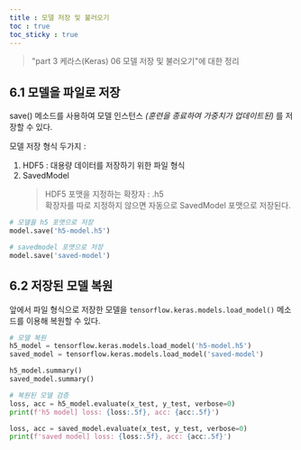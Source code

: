 ```yaml
---
title : 모델 저장 및 불러오기
toc : true
toc_sticky : true
---
```


> "part 3 케라스(Keras) 06 모델 저장 및 불러오기"에 대한 정리

## 6.1 모델을 파일로 저장

save() 메소드를 사용하여 모델 인스턴스 *(훈련을 종료하여 가중치가 업데이트된)* 를 저장할 수 있다.  

모델 저장 형식 두가지 : 
1. HDF5 : 대용량 데이터를 저장하기 위한 파일 형식
2. SavedModel
   > HDF5 포맷을 지정하는 확장자 : .h5   
   > 확장자를 따로 지정하지 않으면 자동으로 SavedModel 포맷으로 저장된다.

```python
# 모델을 h5 포맷으로 저장
model.save('h5-model.h5')

# savedmodel 포맷으로 저장
model.save('saved-model')
```

## 6.2 저장된 모델 복원
앞에서 파일 형식으로 저장한 모델을 `tensorflow.keras.models.load_model()` 메소드를 이용해 복원할 수 있다.

```python
# 모델 복원
h5_model = tensorflow.keras.models.load_model('h5-model.h5')
saved_model = tensorflow.keras.models.load_model('saved-model')

h5_model.summary()
saved_model.summary()

# 복원된 모델 검증
loss, acc = h5_model.evaluate(x_test, y_test, verbose=0)
print(f'h5 model] loss: {loss:.5f}, acc: {acc:.5f}')

loss, acc = saved_model.evaluate(x_test, y_test, verbose=0)
print(f'saved model] loss: {loss:.5f}, acc: {acc:.5f}')
```